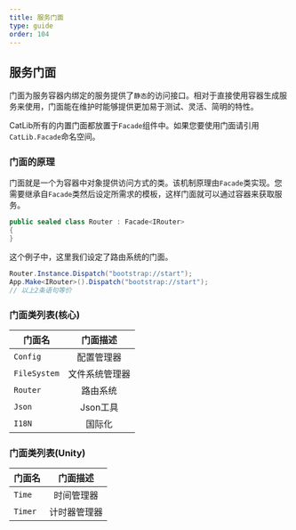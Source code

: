 ```yaml
---
title: 服务门面
type: guide
order: 104
---
```


## 服务门面

门面为服务容器内绑定的服务提供了`静态`的访问接口。相对于直接使用容器生成服务来使用，门面能在维护时能够提供更加易于测试、灵活、简明的特性。

CatLib所有的内置门面都放置于`Facade`组件中。如果您要使用门面请引用`CatLib.Facade`命名空间。

### 门面的原理

门面就是一个为容器中对象提供访问方式的类。该机制原理由`Facade`类实现。您需要继承自`Facade`类然后设定所需求的模板，这样门面就可以通过容器来获取服务。

``` csharp
public sealed class Router : Facade<IRouter>
{
}
```

这个例子中，这里我们设定了路由系统的门面。

``` csharp
Router.Instance.Dispatch("bootstrap://start");
App.Make<IRouter>().Dispatch("bootstrap://start");
// 以上2条语句等价
```

### 门面类列表(核心)

| 门面名                | 门面描述      |
| -------------------- |:------------:|
| `Config`             | 配置管理器     |
| `FileSystem`         | 文件系统管理器 |
| `Router`             | 路由系统      |
| `Json`               | Json工具      |
| `I18N`               | 国际化        |

### 门面类列表(Unity)

| 门面名                | 门面描述      |
| -------------------- |:------------:|
| `Time`               | 时间管理器     |
| `Timer`              | 计时器管理器   |
